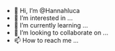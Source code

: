 - 👋 Hi, I’m @Hannahluca
- 👀 I’m interested in ...
- 🌱 I’m currently learning ...
- 💞️ I’m looking to collaborate on ...
- 📫 How to reach me ...

<!---
Hannahluca/Hannahluca is a ✨ special ✨ repository because its `README.md` (this file) appears on your GitHub profile.
You can click the Preview link to take a look at your changes.
--->
